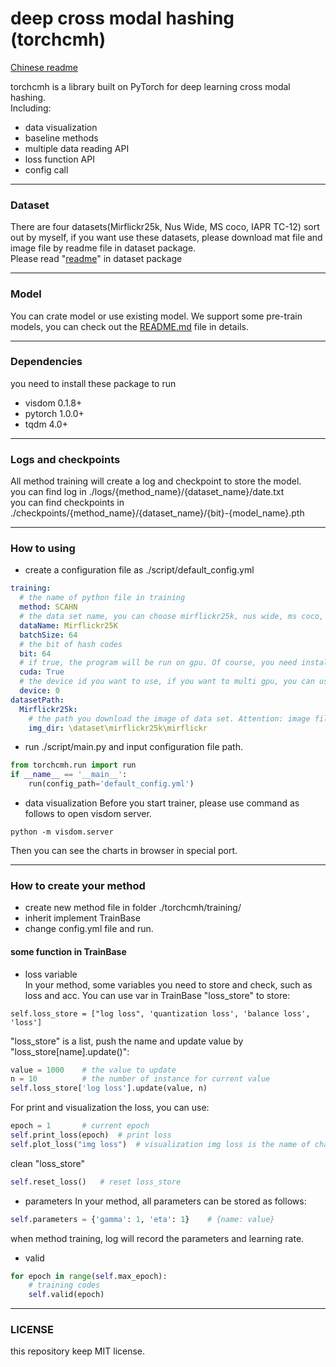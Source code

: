 # deep cross modal hashing (torchcmh)
[Chinese readme](./README_zh.md)

torchcmh is a library built on PyTorch for deep learning cross modal hashing.\
Including: 
- data visualization
- baseline methods
- multiple data reading API
- loss function API
- config call
----
### Dataset

There are four datasets(Mirflickr25k, Nus Wide, MS coco, IAPR TC-12) sort out by myself,
if you want use these datasets, please download mat file and image file by readme file in dataset package.\
Please read "[readme](./torchcmh/dataset/README.md)" in dataset package

----
### Model
You can crate model or use existing model. 
We support some pre-train models, you can check out the [README.md](./torchcmh/models/README.md) file in details.

---
### Dependencies 
you need to install these package to run
- visdom 0.1.8+
- pytorch 1.0.0+
- tqdm 4.0+
----
### Logs and checkpoints

All method training will create a log and checkpoint to store the model. \
you can find log in ./logs/\{method_name\}/\{dataset_name\}/date.txt \
you can find checkpoints in ./checkpoints/\{method_name\}/\{dataset_name\}/\{bit\}-\{model_name\}.pth

----
### How to using
- create a configuration file as ./script/default_config.yml
```yaml
training:
  # the name of python file in training
  method: SCAHN
  # the data set name, you can choose mirflickr25k, nus wide, ms coco, iapr tc-12
  dataName: Mirflickr25K
  batchSize: 64
  # the bit of hash codes
  bit: 64
  # if true, the program will be run on gpu. Of course, you need install 'cuda' and 'cudnn' better.
  cuda: True
  # the device id you want to use, if you want to multi gpu, you can use [id1, id2]
  device: 0
datasetPath:
  Mirflickr25k:
    # the path you download the image of data set. Attention: image files, not mat file.
    img_dir: \dataset\mirflickr25k\mirflickr

```
- run ./script/main.py and input configuration file path.
```python
from torchcmh.run import run
if __name__ == '__main__':
    run(config_path='default_config.yml')
```
- data visualization
Before you start trainer, please use command as follows to open visdom server.
```shell script
python -m visdom.server
```
Then you can see the charts in browser in special port.

----
### How to create your method
- create new method file in folder ./torchcmh/training/
- inherit implement TrainBase
- change config.yml file and run.

#### some function in TrainBase
- loss variable \
In your method, some variables you need to store and check, such as loss and acc. 
You can use var in TrainBase "loss_store" to store:
```pythn
self.loss_store = ["log loss", 'quantization loss', 'balance loss', 'loss']
```
"loss_store" is a list, push the name and update value by "loss_store\[name\].update()":
```python
value = 1000    # the value to update 
n = 10          # the number of instance for current value
self.loss_store['log loss'].update(value, n)
```
For print and visualization the loss, you can use:
```python
epoch = 1       # current epoch
self.print_loss(epoch)  # print loss
self.plot_loss("img loss")  # visualization img loss is the name of chart
```
clean "loss_store"
```python
self.reset_loss()   # reset loss_store
```
- parameters
In your method, all parameters can be stored as follows:
```python
self.parameters = {'gamma': 1, 'eta': 1}    # {name: value}
```
when method training, log will record the parameters and learning rate.
- valid
```python
for epoch in range(self.max_epoch):
    # training codes
    self.valid(epoch)
```
----
### LICENSE
this repository keep MIT license.